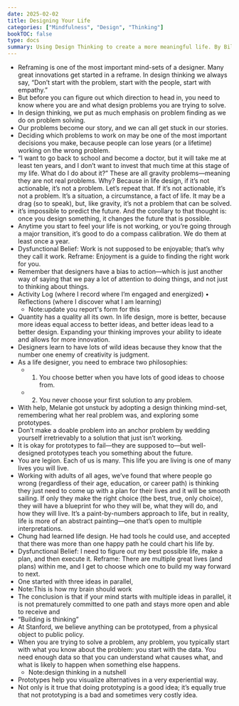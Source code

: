 ```yaml
---
date: 2025-02-02
title: Designing Your Life
categories: ["Mindfulness", "Design", "Thinking"]
bookTOC: false
type: docs
summary: Using Design Thinking to create a more meaningful life. By Bill Burnett and Dave Evans.
---
```

- Reframing is one of the most important mind-sets of a designer. Many great innovations get started in a reframe. In design thinking we always say, “Don’t start with the problem, start with the people, start with empathy.”
- But before you can figure out which direction to head in, you need to know where you are and what design problems you are trying to solve.
- In design thinking, we put as much emphasis on problem finding as we do on problem solving.
- Our problems become our story, and we can all get stuck in our stories.
- Deciding which problems to work on may be one of the most important decisions you make, because people can lose years (or a lifetime) working on the wrong problem.
- “I want to go back to school and become a doctor, but it will take me at least ten years, and I don’t want to invest that much time at this stage of my life. What do I do about it?” These are all gravity problems—meaning they are not real problems. Why? Because in life design, if it’s not actionable, it’s not a problem. Let’s repeat that. If it’s not actionable, it’s not a problem. It’s a situation, a circumstance, a fact of life. It may be a drag (so to speak), but, like gravity, it’s not a problem that can be solved.
- it’s impossible to predict the future. And the corollary to that thought is: once you design something, it changes the future that is possible.
- Anytime you start to feel your life is not working, or you’re going through a major transition, it’s good to do a compass calibration. We do them at least once a year.
- Dysfunctional Belief: Work is not supposed to be enjoyable; that’s why they call it work. Reframe: Enjoyment is a guide to finding the right work for you.
- Remember that designers have a bias to action—which is just another way of saying that we pay a lot of attention to doing things, and not just to thinking about things.
- Activity Log (where I record where I’m engaged and energized) • Reflections (where I discover what I am learning)
	- Note:update you report's form for this
- Quantity has a quality all its own. In life design, more is better, because more ideas equal access to better ideas, and better ideas lead to a better design. Expanding your thinking improves your ability to ideate and allows for more innovation.
- Designers learn to have lots of wild ideas because they know that the number one enemy of creativity is judgment.
- As a life designer, you need to embrace two philosophies: 
	- 1. You choose better when you have lots of good ideas to choose from.
	- 2. You never choose your first solution to any problem.
- With help, Melanie got unstuck by adopting a design thinking mind-set, remembering what her real problem was, and exploring some prototypes.
- Don’t make a doable problem into an anchor problem by wedding yourself irretrievably to a solution that just isn’t working.
- It is okay for prototypes to fail—they are supposed to—but well-designed prototypes teach you something about the future.
- You are legion. Each of us is many. This life you are living is one of many lives you will live.
- Working with adults of all ages, we’ve found that where people go wrong (regardless of their age, education, or career path) is thinking they just need to come up with a plan for their lives and it will be smooth sailing. If only they make the right choice (the best, true, only choice), they will have a blueprint for who they will be, what they will do, and how they will live. It’s a paint-by-numbers approach to life, but in reality, life is more of an abstract painting—one that’s open to multiple interpretations.
- Chung had learned life design. He had tools he could use, and accepted that there was more than one happy path he could chart his life by.
- Dysfunctional Belief: I need to figure out my best possible life, make a plan, and then execute it. Reframe: There are multiple great lives (and plans) within me, and I get to choose which one to build my way forward to next.
- One started with three ideas in parallel,
- Note:This is how my brain should work
- The conclusion is that if your mind starts with multiple ideas in parallel, it is not prematurely committed to one path and stays more open and able to receive and
- “Building is thinking”
- At Stanford, we believe anything can be prototyped, from a physical object to public policy.
- When you are trying to solve a problem, any problem, you typically start with what you know about the problem: you start with the data. You need enough data so that you can understand what causes what, and what is likely to happen when something else happens.
	- Note:design thinking in a nutshell 
- Prototypes help you visualize alternatives in a very experiential way.
- Not only is it true that doing prototyping is a good idea; it’s equally true that not prototyping is a bad and sometimes very costly idea.
